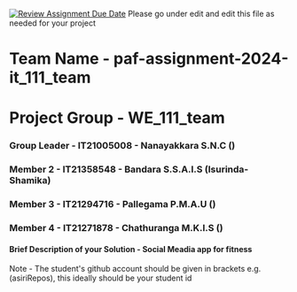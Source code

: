 [![Review Assignment Due Date](https://classroom.github.com/assets/deadline-readme-button-24ddc0f5d75046c5622901739e7c5dd533143b0c8e959d652212380cedb1ea36.svg)](https://classroom.github.com/a/2d9khxo6)
Please go under edit and edit this file as needed for your project

# Team Name - paf-assignment-2024-it_111_team
# Project Group - WE_111_team
### Group Leader - IT21005008 - Nanayakkara S.N.C ()
### Member 2 - IT21358548 - Bandara S.S.A.I.S (Isurinda-Shamika)
### Member 3 - IT21294716 - Pallegama P.M.A.U ()
### Member 4 - IT21271878 - Chathuranga M.K.I.S ()

#### Brief Description of your Solution - Social Meadia app for fitness

Note - The student's github account should be given in brackets e.g. (asiriRepos), this ideally should be your student id 


